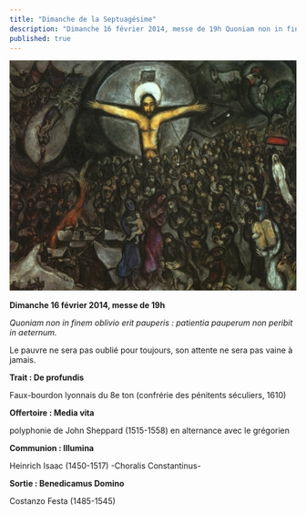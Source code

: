 ```yaml
---
title: "Dimanche de la Septuagésime"
description: "Dimanche 16 février 2014, messe de 19h Quoniam non in finem oblivio erit pauperis : patientia pauperum non peribit in aeternum. Le pauvre ne sera pas oublié pour toujours, son attente ne sera pas vaine à jamais. Trait : De profundis Faux-bourdon lyonnais..."
published: true
---
```



![](/images/2014-02-14-christ-chagall.jpg)

**Dimanche 16 février 2014, messe de 19h**

*Quoniam non in finem oblivio erit pauperis : patientia pauperum non peribit in aeternum.*

Le pauvre ne sera pas oublié pour toujours, son attente ne sera pas vaine à jamais.

**Trait : De profundis**

Faux-bourdon lyonnais du 8e ton (confrérie des pénitents séculiers, 1610)

**Offertoire : Media vita**

polyphonie de John Sheppard (1515-1558) en alternance avec le grégorien

**Communion : Illumina**

Heinrich Isaac (1450-1517) -Choralis Constantinus-

**Sortie : Benedicamus Domino**

Costanzo Festa (1485-1545)
